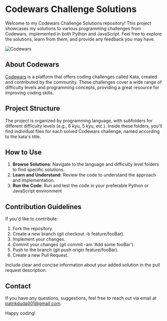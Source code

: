 # Codewars Challenge Solutions

Welcome to my Codewars Challenge Solutions repository! This project showcases my solutions to various programming challenges from Codewars, implemented in both Python and JavaScript. Feel free to explore the solutions, learn from them, and provide any feedback you may have.

![Codewars]([http://url/to/img.png](https://i.imgur.com/2LTDqtO.png))

## About Codewars

[Codewars](https://www.codewars.com/) is a platform that offers coding challenges called Kata, created and contributed by the community. These challenges cover a wide range of difficulty levels and programming concepts, providing a great resource for improving coding skills.

## Project Structure

The project is organized by programming language, with subfolders for different difficulty levels (e.g., 6 kyu, 5 kyu, etc.). Inside these folders, you'll find individual files for each solved Codewars challenge, named according to the kata's title.


## How to Use

1. **Browse Solutions**: Navigate to the language and difficulty level folders to find specific solutions.
2. **Learn and Understand**: Review the code to understand the approach and implementation.
3. **Run the Code**: Run and test the code in your preferable Python or JavaScript environment

## Contribution Guidelines

If you'd like to contribute:

1. Fork the repository.
2. Create a new branch (git checkout -b feature/fooBar).
3. Implement your changes.
4. Commit your changes (git commit -am 'Add some fooBar').
5. Push to the branch (git push origin feature/fooBar).
6. Create a new Pull Request.

Include clear and concise information about your added solution in the pull request description.

## Contact

If you have any questions, suggestions, feel free to reach out via email at [patrikduda001@gmail.com](mailto:patrikduda001@gmail.com).

Happy coding!

